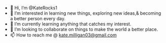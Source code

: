 - 👋 Hi, I’m @KateRocks1
- 👀 I’m interested in learning new things, exploring new ideas,& becoming a better person every day.
- 🌱 I’m currently learning anything that catches my interest. 
- 💞️ I’m looking to collaborate on things to make the world a better place.
- 📫 How to reach me @ kate.milligan03@gmail.com

<!---
KateRocks1/KateRocks1 is a ✨ special ✨ repository because its `README.md` (this file) appears on your GitHub profile.
You can click the Preview link to take a look at your changes.
--->
